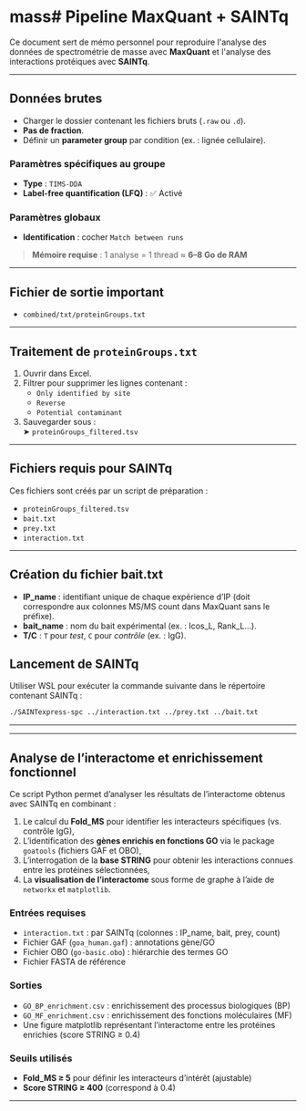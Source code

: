 # mass# Pipeline MaxQuant + SAINTq

Ce document sert de mémo personnel pour reproduire l'analyse des données de spectrométrie de masse avec **MaxQuant** et l'analyse des interactions protéiques avec **SAINTq**.

---

## Données brutes

- Charger le dossier contenant les fichiers bruts (`.raw` ou `.d`).
- **Pas de fraction**.
- Définir un **parameter group** par condition (ex. : lignée cellulaire).

### Paramètres spécifiques au groupe

- **Type** : `TIMS-DDA`
- **Label-free quantification (LFQ)** : ✅ Activé

### Paramètres globaux

- **Identification** : cocher `Match between runs`

>  **Mémoire requise** : 1 analyse = 1 thread ≈ **6–8 Go de RAM**

---

## Fichier de sortie important

- `combined/txt/proteinGroups.txt`

---

##  Traitement de `proteinGroups.txt`

1. Ouvrir dans Excel.
2. Filtrer pour supprimer les lignes contenant :
   - `Only identified by site`
   - `Reverse`
   - `Potential contaminant`
3. Sauvegarder sous :  
   ➤ `proteinGroups_filtered.tsv`

---

##  Fichiers requis pour SAINTq

Ces fichiers sont créés par un script de préparation :

- `proteinGroups_filtered.tsv`  
- `bait.txt`
- `prey.txt`
- `interaction.txt`

---
## Création du fichier bait.txt

- **IP_name** : identifiant unique de chaque expérience d’IP (doit correspondre aux colonnes MS/MS count dans MaxQuant sans le préfixe).
- **bait_name** : nom du bait expérimental (ex. : Icos_L, Rank_L…).
- **T/C** : `T` pour *test*, `C` pour *contrôle* (ex. : IgG).


##  Lancement de SAINTq

Utiliser WSL pour exécuter la commande suivante dans le répertoire contenant SAINTq :

```bash
./SAINTexpress-spc ../interaction.txt ../prey.txt ../bait.txt
```
---
---
## Analyse de l’interactome et enrichissement fonctionnel

Ce script Python permet d’analyser les résultats de l’interactome obtenus avec SAINTq en combinant :

1. Le calcul du **Fold_MS** pour identifier les interacteurs spécifiques (vs. contrôle IgG),
2. L’identification des **gènes enrichis en fonctions GO** via le package `goatools` (fichiers GAF et OBO),
3. L’interrogation de la **base STRING** pour obtenir les interactions connues entre les protéines sélectionnées,
4. La **visualisation de l’interactome** sous forme de graphe à l’aide de `networkx` et `matplotlib`.

### Entrées requises

- `interaction.txt` : par SAINTq (colonnes : IP_name, bait, prey, count)
- Fichier GAF (`goa_human.gaf`) : annotations gène/GO
- Fichier OBO (`go-basic.obo`) : hiérarchie des termes GO
- Fichier FASTA de référence


### Sorties

- `GO_BP_enrichment.csv` : enrichissement des processus biologiques (BP)
- `GO_MF_enrichment.csv` : enrichissement des fonctions moléculaires (MF)
- Une figure matplotlib représentant l’interactome entre les protéines enrichies (score STRING ≥ 0.4)

### Seuils utilisés

- **Fold_MS ≥ 5** pour définir les interacteurs d’intérêt (ajustable)
- **Score STRING ≥ 400** (correspond à 0.4)

---
